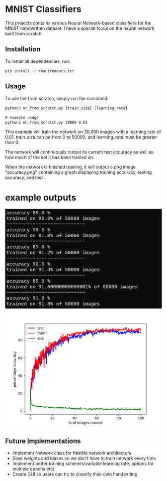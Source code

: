 # MNIST Classifiers

This projects contains various Neural Network-based classifiers for the MNIST handwritten dataset. I have a special focus on the neural network built from scratch

## Installation

To install all dependencies, run:

```
pip install -r requirements.txt
```

## Usage

To use the from scratch, simply run the command:

```
python3 nn_from_scratch.py [train_size] [learning_rate]
```

```
# example usage
python3 nn_from_scratch.py 30000 0.01
```

This example will train the network on 30,000 images with a learning rate of 0.01. train_size can be from 0 to 50000, and learning_rate must be greater than 0.

The network will continuously output its current test accuracy as well as how much of the set it has been trained on.

When the network is finished training, it will output a png image "accuracy.png" containing a graph displaying training accuracy, testing accuracy, and loss.

# example outputs

![alt text](examples/terminal.png)
![alt text](examples/accuracy.png)


## Future Implementations

* Implement Network class for flexible network architecture
* Save weights and biases so we don't have to train network every time
* Implement better training schemes(variable learning rate, options for multiple epochs etc)
* Create GUI so users can try to classify their own handwriting
